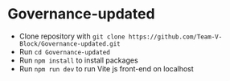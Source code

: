 # Governance-updated
* Clone repository with `git clone https://github.com/Team-V-Block/Governance-updated.git`
* Run `cd Governance-updated`
* Run `npm install` to install packages
* Run `npm run dev` to run Vite js front-end on localhost
